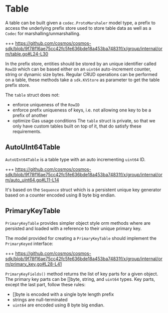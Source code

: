 # Table

A table can be built given a `codec.ProtoMarshaler` model type, a prefix to access the underlying prefix store used to store table data as well as a `Codec` for marshalling/unmarshalling.

+++ https://github.com/cosmos/cosmos-sdk/blob/9f78f16ae75cc42fc5fe636bde18a453ba74831f/x/group/internal/orm/table.go#L24-L30

In the prefix store, entities should be stored by an unique identifier called `RowID` which can be based either on an `uint64` auto-increment counter, string or dynamic size bytes.
Regular CRUD operations can be performed on a table, these methods take a `sdk.KVStore` as parameter to get the table prefix store.

The `table` struct does not:

- enforce uniqueness of the `RowID`
- enforce prefix uniqueness of keys, i.e. not allowing one key to be a prefix
 of another
- optimize Gas usage conditions
The `table` struct is private, so that we only have custom tables built on top of it, that do satisfy these requirements.

## AutoUInt64Table

`AutoUInt64Table` is a table type with an auto incrementing `uint64` ID.

+++ https://github.com/cosmos/cosmos-sdk/blob/9f78f16ae75cc42fc5fe636bde18a453ba74831f/x/group/internal/orm/auto_uint64.go#L11-L14

It's based on the `Sequence` struct which is a persistent unique key generator based on a counter encoded using 8 byte big endian.

## PrimaryKeyTable

`PrimaryKeyTable` provides simpler object style orm methods where are persisted and loaded with a reference to their unique primary key.

The model provided for creating a `PrimaryKeyTable` should implement the `PrimaryKeyed` interface:

+++ https://github.com/cosmos/cosmos-sdk/blob/9f78f16ae75cc42fc5fe636bde18a453ba74831f/x/group/internal/orm/primary_key.go#L28-L41

`PrimaryKeyFields()` method returns the list of key parts for a given object.
The primary key parts can be []byte, string, and `uint64` types.
 Key parts, except the last part, follow these rules:

- []byte is encoded with a single byte length prefix
- strings are null-terminated
- `uint64` are encoded using 8 byte big endian.
